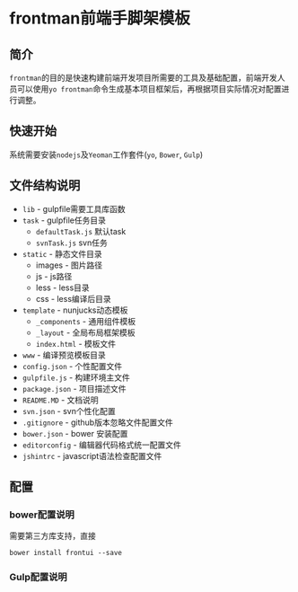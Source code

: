 # frontman前端手脚架模板

## 简介

`frontman`的目的是快速构建前端开发项目所需要的工具及基础配置，前端开发人员可以使用`yo frontman`命令生成基本项目框架后，再根据项目实际情况对配置进行调整。

## 快速开始

系统需要安装`nodejs`及`Yeoman`工作套件(`yo`, `Bower`, `Gulp`)

## 文件结构说明

  * `lib` - gulpfile需要工具库函数
  * `task` - gulpfile任务目录
    * `defaultTask.js` 默认task
    * `svnTask.js` svn任务
  * `static` - 静态文件目录
    * images - 图片路径
    * js - js路径
    * less - less目录
    * css - less编译后目录
  * `template` - nunjucks动态模板
    * `_components` - 通用组件模板
    * `_layout`  - 全局布局框架模板
    * `index.html` - 模板文件
  * `www` -  编译预览模板目录
  * `config.json` - 个性配置文件
  * `gulpfile.js` - 构建环境主文件
  * `package.json` - 项目描述文件
  * `README.MD` - 文档说明
  * `svn.json` - svn个性化配置
  * `.gitignore` - github版本忽略文件配置文件
  * `bower.json` - bower 安装配置
  * `editorconfig` - 编辑器代码格式统一配置文件
  * `jshintrc` - javascript语法检查配置文件

## 配置

### bower配置说明

需要第三方库支持，直接

    bower install frontui --save

### Gulp配置说明
